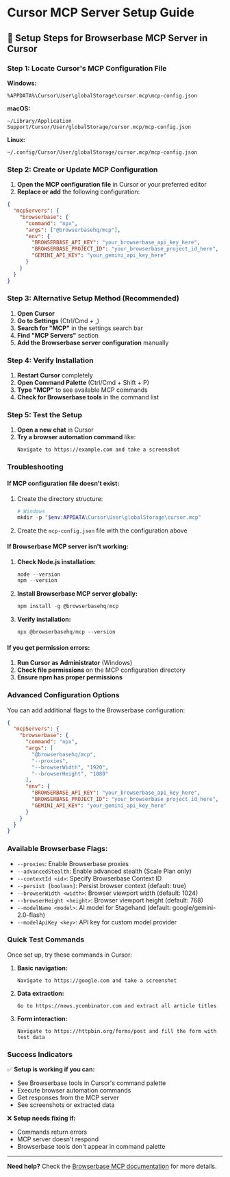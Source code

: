# Cursor MCP Server Setup Guide

## 🎯 Setup Steps for Browserbase MCP Server in Cursor

### Step 1: Locate Cursor's MCP Configuration File

**Windows:**
```
%APPDATA%\Cursor\User\globalStorage\cursor.mcp\mcp-config.json
```

**macOS:**
```
~/Library/Application Support/Cursor/User/globalStorage/cursor.mcp/mcp-config.json
```

**Linux:**
```
~/.config/Cursor/User/globalStorage/cursor.mcp/mcp-config.json
```

### Step 2: Create or Update MCP Configuration

1. **Open the MCP configuration file** in Cursor or your preferred editor
2. **Replace or add** the following configuration:

```json
{
  "mcpServers": {
    "browserbase": {
      "command": "npx",
      "args": ["@browserbasehq/mcp"],
      "env": {
        "BROWSERBASE_API_KEY": "your_browserbase_api_key_here",
        "BROWSERBASE_PROJECT_ID": "your_browserbase_project_id_here",
        "GEMINI_API_KEY": "your_gemini_api_key_here"
      }
    }
  }
}
```

### Step 3: Alternative Setup Method (Recommended)

1. **Open Cursor**
2. **Go to Settings** (Ctrl/Cmd + ,)
3. **Search for "MCP"** in the settings search bar
4. **Find "MCP Servers"** section
5. **Add the Browserbase server configuration** manually

### Step 4: Verify Installation

1. **Restart Cursor** completely
2. **Open Command Palette** (Ctrl/Cmd + Shift + P)
3. **Type "MCP"** to see available MCP commands
4. **Check for Browserbase tools** in the command list

### Step 5: Test the Setup

1. **Open a new chat** in Cursor
2. **Try a browser automation command** like:
   ```
   Navigate to https://example.com and take a screenshot
   ```

### Troubleshooting

#### If MCP configuration file doesn't exist:
1. Create the directory structure:
   ```powershell
   # Windows
   mkdir -p "$env:APPDATA\Cursor\User\globalStorage\cursor.mcp"
   ```

2. Create the `mcp-config.json` file with the configuration above

#### If Browserbase MCP server isn't working:
1. **Check Node.js installation:**
   ```powershell
   node --version
   npm --version
   ```

2. **Install Browserbase MCP server globally:**
   ```powershell
   npm install -g @browserbasehq/mcp
   ```

3. **Verify installation:**
   ```powershell
   npx @browserbasehq/mcp --version
   ```

#### If you get permission errors:
1. **Run Cursor as Administrator** (Windows)
2. **Check file permissions** on the MCP configuration directory
3. **Ensure npm has proper permissions**

### Advanced Configuration Options

You can add additional flags to the Browserbase configuration:

```json
{
  "mcpServers": {
    "browserbase": {
      "command": "npx",
      "args": [
        "@browserbasehq/mcp",
        "--proxies",
        "--browserWidth", "1920",
        "--browserHeight", "1080"
      ],
      "env": {
        "BROWSERBASE_API_KEY": "your_browserbase_api_key_here",
        "BROWSERBASE_PROJECT_ID": "your_browserbase_project_id_here",
        "GEMINI_API_KEY": "your_gemini_api_key_here"
      }
    }
  }
}
```

### Available Browserbase Flags:
- `--proxies`: Enable Browserbase proxies
- `--advancedStealth`: Enable advanced stealth (Scale Plan only)
- `--contextId <id>`: Specify Browserbase Context ID
- `--persist [boolean]`: Persist browser context (default: true)
- `--browserWidth <width>`: Browser viewport width (default: 1024)
- `--browserHeight <height>`: Browser viewport height (default: 768)
- `--modelName <model>`: AI model for Stagehand (default: google/gemini-2.0-flash)
- `--modelApiKey <key>`: API key for custom model provider

### Quick Test Commands

Once set up, try these commands in Cursor:

1. **Basic navigation:**
   ```
   Navigate to https://google.com and take a screenshot
   ```

2. **Data extraction:**
   ```
   Go to https://news.ycombinator.com and extract all article titles
   ```

3. **Form interaction:**
   ```
   Navigate to https://httpbin.org/forms/post and fill the form with test data
   ```

### Success Indicators

✅ **Setup is working if you can:**
- See Browserbase tools in Cursor's command palette
- Execute browser automation commands
- Get responses from the MCP server
- See screenshots or extracted data

❌ **Setup needs fixing if:**
- Commands return errors
- MCP server doesn't respond
- Browserbase tools don't appear in command palette

---

**Need help?** Check the [Browserbase MCP documentation](https://mcpservers.org/servers/browserbase/mcp-server-browserbase) for more details.